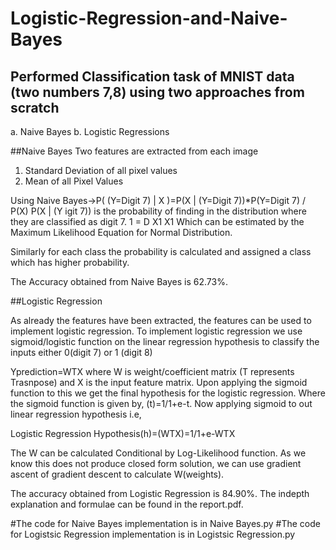# Logistic-Regression-and-Naive-Bayes
## Performed Classification task of MNIST data (two numbers 7,8) using two approaches from scratch
  a. Naive Bayes
  b. Logistic Regressions
  
 ##Naive Bayes 
Two features are extracted from each image 
  1. Standard Deviation of all pixel values
  2. Mean of all Pixel Values
  
Using Naive Bayes->P( (Y=Digit 7) | X )=P(X | (Y=Digit 7))*P(Y=Digit 7) / P(X) 
P(X | (Y igit 7)) is the probability of finding in the distribution where they are classified as digit 7. 1 = D X1 X1
Which can be estimated by the Maximum Likelihood Equation for Normal Distribution.

Similarly for each class the probability is calculated and assigned a class which has higher probability. 

The Accuracy obtained from Naive Bayes is 62.73%.

##Logistic Regression

As already the features have been extracted, the features can be used to implement logistic regression. To implement logistic regression we use sigmoid/logistic function on the linear regression hypothesis to classify the inputs either 0(digit 7) or 1 (digit 8)

Yprediction=WTX  where W is weight/coefficient matrix (T represents Trasnpose) and X is the input feature matrix. Upon applying the sigmoid function to this we get the final hypothesis for the logistic regression. Where the sigmoid function is given by,
(t)=1/1+e-t. Now applying sigmoid to out linear regression hypothesis i.e,

Logistic Regression Hypothesis(h)=(WTX)=1/1+e-WTX

The W can be calculated Conditional by Log-Likelihood function. As we know this does not produce closed form solution, we can use gradient ascent of gradient descent to calculate W(weights).

The accuracy obtained from Logistic Regression is 84.90%.
The indepth explanation and formulae can be found in the report.pdf.

#The code for Naive Bayes implementation is in Naive Bayes.py
#The code for Logistsic Regression implementation is in Logistsic Regression.py















